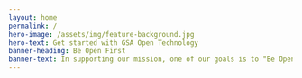 ```yaml
---
layout: home
permalink: /
hero-image: /assets/img/feature-background.jpg
hero-text: Get started with GSA Open Technology
banner-heading: Be Open First
banner-text: In supporting our mission, one of our goals is to "Be Open" by enabling the American people and an increasingly mobile workforce to access high-quality Agency data, APIs, and code anywhere, anytime, on any device. Thus, unlocking the power of government data to spur innovation across our nation and improve the quality of services for the American people.
---
```

